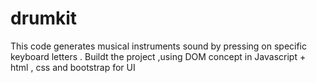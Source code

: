 # drumkit
This code generates  musical  instruments sound by pressing on specific  keyboard  letters . Buildt the project ,using DOM concept in Javascript + html , css and bootstrap for UI  
